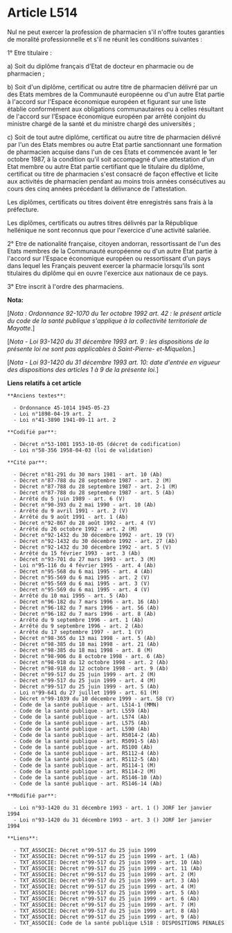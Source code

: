 # Article L514

Nul ne peut exercer la profession de pharmacien s'il n'offre toutes garanties de moralité professionnelle et s'il ne réunit
les conditions suivantes :

1° Etre titulaire :

a) Soit du diplôme français d'Etat de docteur en pharmacie ou de pharmacien ;

b) Soit d'un diplôme, certificat ou autre titre de pharmacien délivré par un des Etats membres de la Communauté européenne ou
d'un autre Etat partie à l'accord sur l'Espace économique européen et figurant sur une liste établie conformément aux
obligations communautaires ou à celles résultant de l'accord sur l'Espace économique européen par arrêté conjoint du ministre
chargé de la santé et du ministre chargé des universités ;

c) Soit de tout autre diplôme, certificat ou autre titre de pharmacien délivré par l'un des Etats membres ou autre Etat
partie sanctionnant une formation de pharmacien acquise dans l'un de ces Etats et commencée avant le 1er octobre 1987, à la
condition qu'il soit accompagné d'une attestation d'un Etat membre ou autre Etat partie certifiant que le titulaire du
diplôme, certificat ou titre de pharmacien s'est consacré de façon effective et licite aux activités de pharmacien pendant au
moins trois années consécutives au cours des cinq années précédant la délivrance de l'attestation.

Les diplômes, certificats ou titres doivent être enregistrés sans frais à la préfecture.

Les diplômes, certificats ou autres titres délivrés par la République hellénique ne sont reconnus que pour l'exercice d'une
activité salariée.

2° Etre de nationalité française, citoyen andorran, ressortissant de l'un des Etats membres de la Communauté européenne ou
d'un autre Etat partie à l'accord sur l'Espace économique européen ou ressortissant d'un pays dans lequel les Français
peuvent exercer la pharmacie lorsqu'ils sont titulaires du diplôme qui en ouvre l'exercice aux nationaux de ce pays.

3° Etre inscrit à l'ordre des pharmaciens.

**Nota:**

[*Nota : Ordonnance 92-1070 du 1er octobre 1992 art. 42 : le présent article du code de la santé publique s'applique à la
collectivité territoriale de Mayotte.*]

[*Nota - Loi 93-1420 du 31 décembre 1993 art. 9 : les dispositions de la présente loi ne sont pas applicables à Saint-Pierre-
et-Miquelon.*]

[*Nota - Loi 93-1420 du 31 décembre 1993 art. 10: date d'entrée en vigueur des dispositions des articles 1 à 9 de la présente
loi.*]

**Liens relatifs à cet article**

	**Anciens textes**:

	  - Ordonnance 45-1014 1945-05-23
	  - Loi n°1898-04-19 art. 2
	  - Loi n°41-3890 1941-09-11 art. 2

	**Codifié par**:

	  - Décret n°53-1001 1953-10-05 (décret de codification)
	  - Loi n°58-356 1958-04-03 (loi de validation)

	**Cité par**:

	  - Décret n°81-291 du 30 mars 1981 - art. 10 (Ab)
	  - Décret n°87-788 du 28 septembre 1987 - art. 2 (M)
	  - Décret n°87-788 du 28 septembre 1987 - art. 2-1 (M)
	  - Décret n°87-788 du 28 septembre 1987 - art. 5 (Ab)
	  - Arrêté du 5 juin 1989 - art. 6 (V)
	  - Décret n°90-393 du 2 mai 1990 - art. 10 (Ab)
	  - Arrêté du 9 avril 1991 - art. 2 (V)
	  - Arrêté du 9 août 1991 - art. 1 (Ab)
	  - Décret n°92-867 du 28 août 1992 - art. 4 (V)
	  - Arrêté du 26 octobre 1992 - art. 2 (M)
	  - Décret n°92-1432 du 30 décembre 1992 - art. 19 (V)
	  - Décret n°92-1432 du 30 décembre 1992 - art. 27 (Ab)
	  - Décret n°92-1432 du 30 décembre 1992 - art. 5 (V)
	  - Arrêté du 15 février 1993 - art. 3 (Ab)
	  - Décret n°93-701 du 27 mars 1993 - art. 3 (M)
	  - Loi n°95-116 du 4 février 1995 - art. 4 (Ab)
	  - Décret n°95-568 du 6 mai 1995 - art. 4 (Ab)
	  - Décret n°95-569 du 6 mai 1995 - art. 2 (V)
	  - Décret n°95-569 du 6 mai 1995 - art. 3 (V)
	  - Décret n°95-569 du 6 mai 1995 - art. 4 (V)
	  - Arrêté du 10 mai 1995 - art. 5 (Ab)
	  - Décret n°96-182 du 7 mars 1996 - art. 16 (Ab)
	  - Décret n°96-182 du 7 mars 1996 - art. 56 (Ab)
	  - Décret n°96-182 du 7 mars 1996 - art. 8 (Ab)
	  - Arrêté du 9 septembre 1996 - art. 1 (Ab)
	  - Arrêté du 9 septembre 1996 - art. 2 (Ab)
	  - Arrêté du 17 septembre 1997 - art. 1 (V)
	  - Décret n°98-365 du 13 mai 1998 - art. 5 (Ab)
	  - Décret n°98-385 du 18 mai 1998 - art. 21 (Ab)
	  - Décret n°98-385 du 18 mai 1998 - art. 8 (M)
	  - Décret n°98-906 du 8 octobre 1998 - art. 6 (Ab)
	  - Décret n°98-918 du 12 octobre 1998 - art. 2 (Ab)
	  - Décret n°98-918 du 12 octobre 1998 - art. 9 (Ab)
	  - Décret n°99-517 du 25 juin 1999 - art. 2 (M)
	  - Décret n°99-517 du 25 juin 1999 - art. 4 (M)
	  - Décret n°99-517 du 25 juin 1999 - art. 5 (Ab)
	  - Loi n°99-641 du 27 juillet 1999 - art. 61 (M)
	  - Décret n°99-1039 du 10 décembre 1999 - art. 58 (V)
	  - Code de la santé publique - art. L514-1 (MMN)
	  - Code de la santé publique - art. L559 (Ab)
	  - Code de la santé publique - art. L574 (Ab)
	  - Code de la santé publique - art. L575 (Ab)
	  - Code de la santé publique - art. L590 (Ab)
	  - Code de la santé publique - art. R5014-2 (Ab)
	  - Code de la santé publique - art. R5091-5 (Ab)
	  - Code de la santé publique - art. R5100 (Ab)
	  - Code de la santé publique - art. R5112-4 (Ab)
	  - Code de la santé publique - art. R5112-5 (Ab)
	  - Code de la santé publique - art. R5114-1 (M)
	  - Code de la santé publique - art. R5114-2 (M)
	  - Code de la santé publique - art. R5146-10 (Ab)
	  - Code de la santé publique - art. R5146-14 (Ab)

	**Modifié par**:

	  - Loi n°93-1420 du 31 décembre 1993 - art. 1 () JORF 1er janvier 1994
	  - Loi n°93-1420 du 31 décembre 1993 - art. 3 () JORF 1er janvier 1994

	**Liens**:

	  - TXT_ASSOCIE: Décret n°99-517 du 25 juin 1999
	  - TXT_ASSOCIE: Décret n°99-517 du 25 juin 1999 - art. 1 (Ab)
	  - TXT_ASSOCIE: Décret n°99-517 du 25 juin 1999 - art. 10 (Ab)
	  - TXT_ASSOCIE: Décret n°99-517 du 25 juin 1999 - art. 11 (Ab)
	  - TXT_ASSOCIE: Décret n°99-517 du 25 juin 1999 - art. 2 (M)
	  - TXT_ASSOCIE: Décret n°99-517 du 25 juin 1999 - art. 3 (Ab)
	  - TXT_ASSOCIE: Décret n°99-517 du 25 juin 1999 - art. 4 (M)
	  - TXT_ASSOCIE: Décret n°99-517 du 25 juin 1999 - art. 5 (Ab)
	  - TXT_ASSOCIE: Décret n°99-517 du 25 juin 1999 - art. 6 (Ab)
	  - TXT_ASSOCIE: Décret n°99-517 du 25 juin 1999 - art. 7 (M)
	  - TXT_ASSOCIE: Décret n°99-517 du 25 juin 1999 - art. 8 (Ab)
	  - TXT_ASSOCIE: Décret n°99-517 du 25 juin 1999 - art. 9 (Ab)
	  - TXT_ASSOCIE: Code de la santé publique L518 : DISPOSITIONS PENALES
